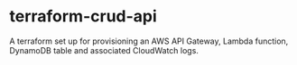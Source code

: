 # terraform-crud-api
A terraform set up for provisioning an AWS API Gateway, Lambda function, DynamoDB table and associated CloudWatch logs.
